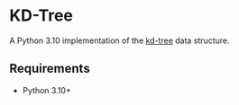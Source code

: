 # KD-Tree

A Python 3.10 implementation of the [kd-tree](https://en.wikipedia.org/wiki/K-d_tree) data structure.

## Requirements

* Python 3.10+
